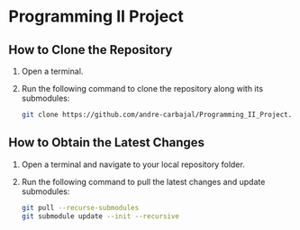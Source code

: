 # Programming II Project

## How to Clone the Repository

1. Open a terminal.
2. Run the following command to clone the repository along with its submodules:

   ```sh
   git clone https://github.com/andre-carbajal/Programming_II_Project.git --recursive
   ```

## How to Obtain the Latest Changes

1. Open a terminal and navigate to your local repository folder.
2. Run the following command to pull the latest changes and update submodules:

   ```sh
   git pull --recurse-submodules
   git submodule update --init --recursive
   ```